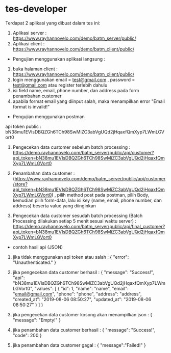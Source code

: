 # tes-developer

Terdapat 2 aplikasi yang dibuat dalam tes ini:

1. Aplikasi server : https://www.rayhannovelo.com/demo/batm_server/public/
2. Aplikasi client : https://www.rayhannovelo.com/demo/batm_client/public/

* Pengujian menggunakan aplikasi langsung :

1. buka halaman client : https://www.rayhannovelo.com/demo/batm_client/public/
2. login menggunakan email = test@gmail.com , password = test@gmail.com atau register terlebih dahulu
3. isi field name, email, phone number, dan address pada form penambahan customer 
4. apabila format email yang diinput salah, maka menampilkan error "Email format is invalid!"

* Pengujian menggunakan postman

api token public : bN38mu1EVIsDBQZGh6TCh98SwMiZC3abVgUQd2jHqaxfQmXyp7LWmLGVort0

1. Pengecekan data customer sebelum batch processing : https://demo.rayhannovelo.com/batm_server/public/api/customer?api_token=bN38mu1EVIsDBQZGh6TCh98SwMiZC3abVgUQd2jHqaxfQmXyp7LWmLGVort0

2. Penambahan data customer : (https://www.rayhannovelo.com/demo/batm_server/public/api/customer/store?api_token=bN38mu1EVIsDBQZGh6TCh98SwMiZC3abVgUQd2jHqaxfQmXyp7LWmLGVort0) , pilih method post pada postman, pilih Body, kemudian pilih form-data, lalu isi key (name, email, phone number, dan address) beserta value yang diinginkan

3. Pengecekan data customer sesudah batch processing (Batch Processing dilakukan setiap 5 menit sesuai waktu server) : https://demo.rayhannovelo.com/batm_server/public/api/final_customer?api_token=bN38mu1EVIsDBQZGh6TCh98SwMiZC3abVgUQd2jHqaxfQmXyp7LWmLGVort0

* contoh hasil api (JSON)

1. jika tidak menggunakan api token atau salah : 
{
    "error": "Unauthenticated."
}

2. jika pengecekan data customer berhasil : 
{
    "message": "Success!",
    "api": "bN38mu1EVIsDBQZGh6TCh98SwMiZC3abVgUQd2jHqaxfQmXyp7LWmLGVort0",
    "values": [
        {
            "id": 1,
            "name": "name",
            "email": "email@gmail.com",
            "phone": "phone",
            "address": "address",
            "created_at": "2019-08-06 08:50:27",
            "updated_at": "2019-08-06 08:50:27"
        }
    ]
}

3. jika pengecekan data customer kosong akan menampilkan json : 
{
    "message": "Empty!"
}

4. jika penambahan data customer berhasil : 
{
    "message": "Success!",
    "code": 200
}

5. jika penambahan data customer gagal : 
{
    "message":"Failed!"
}
